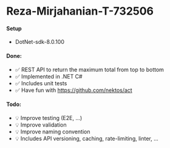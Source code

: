 # Reza-Mirjahanian-T-732506



#### Setup

- DotNet-sdk-8.0.100



#### Done:

- ✅ REST API to return the maximum total from top to bottom
- ✅ Implemented in .NET C#
- ✅ Includes unit tests
- ✅ Have fun with https://github.com/nektos/act



#### Todo:

- 💡 Improve testing (E2E, ...)
- 💡 Improve validation
- 💡 Improve naming convention
- 💡 Includes API versioning, caching, rate-limiting, linter, ...

